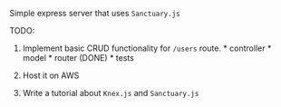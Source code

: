 Simple express server that uses `Sanctuary.js`

TODO:

  1. Implement basic CRUD functionality for `/users` route.
    * controller
    * model
    * router (DONE)
    * tests

  2. Host it on AWS
  3. Write a tutorial about `Knex.js` and `Sanctuary.js`
